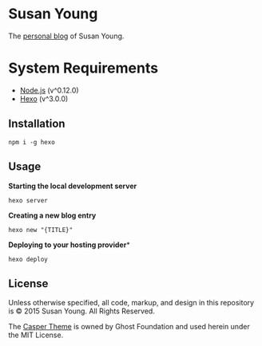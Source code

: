 # Susan Young

The [personal blog](http://susandyoung.com) of Susan Young.

# System Requirements

* [Node.js](http://node.js.org) (v^0.12.0)
* [Hexo](http://hexo.io) (v^3.0.0)

## Installation

```
npm i -g hexo
```

## Usage

**Starting the local development server**

```
hexo server
```

**Creating a new blog entry**

```
hexo new "{TITLE}"
```

**Deploying to your hosting provider***

```
hexo deploy
```

## License

Unless otherwise specified, all code, markup, and design in this repository is &copy; 2015 Susan Young. All Rights Reserved.

The [Casper Theme](https://github.com/TryGhost/Casper) is owned by Ghost Foundation and used herein under the MIT License.
